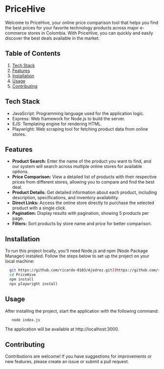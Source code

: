 # PriceHive

Welcome to PriceHive, your online price comparison tool that helps you find the best prices for your favorite technology products across major e-commerce stores in Colombia. With PriceHive, you can quickly and easily discover the best deals available in the market.

## Table of Contents

1. [Tech Stack](#tech-stack)
2. [Features](#features)
3. [Installation](#installation)
4. [Usage](#usage)
5. [Contributing](#contributing)

## Tech Stack

- JavaScript: Programming language used for the application logic.
- Express: Web framework for Node.js to build the server.
- EJS: Templating engine for rendering HTML.
- Playwright: Web scraping tool for fetching product data from online stores.

## Features
- **Product Search:** Enter the name of the product you want to find, and our system will search across multiple online stores for available options.
- **Price Comparison:** View a detailed list of products with their respective prices from different stores, allowing you to compare and find the best deal.
- **Product Details:** Get detailed information about each product, including description, specifications, and inventory availability.
- **Direct Links:** Access the online store directly to purchase the selected product with a single click.
- **Pagination:** Display results with pagination, showing 5 products per page.
- **Filters:** Sort products by store name and price for better comparison.

## Installation

To run this project locally, you'll need Node.js and npm (Node Package Manager) installed. Follow the steps below to set up the project on your local machine:

```bash
  git https://github.com/ricardo-0103/Ajedrez.git](https://github.com/ricardo-0103/PriceHive.git
  cd PriceHive
  npm install
  npx playwright install
```

## Usage

After installing the project, start the application with the following command:
```bash
   node index.js
```
The application will be available at http://localhost:3000.

## Contributing

Contributions are welcome! If you have suggestions for improvements or new features, please create an issue or submit a pull request. 
